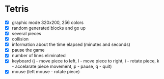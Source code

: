 # Tetris

* [x] graphic mode 320x200, 256 colors
* [x] random generated blocks and go up
* [x] several pieces
* [x] collision
* [x] information about the time elapsed (minutes and seconds)
* [x] pause the game
* [x] number of lines eliminated
* [x] keyboard (j - move piece to left, l - move piece to right, i - rotate piece, k - accelarate piece movement, p - pause, q - quit)
* [x] mouse (left mouse - rotate piece)
